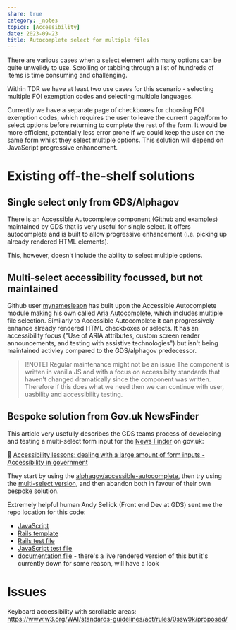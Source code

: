 ```yaml
---
share: true
category: _notes
topics: [Accessibility]
date: 2023-09-23
title: Autocomplete select for multiple files
---
```


There are various cases when a select element with many options can be quite unweildy to use. Scrolling or tabbing through a list of hundreds of items is time consuming and challenging. 

Within TDR we have at least two use cases for this scenario - selecting multiple FOI exemption codes and selecting multiple languages. 

Currently we have a separate page of checkboxes for choosing FOI exemption codes, which requires the user to leave the current page/form to select options before returning to complete the rest of the form. It would be more efficient, potentially less error prone if we could keep the user on the same form whilst they select multiple options. This solution will depend on JavaScript progressive enhancement.

# Existing off-the-shelf solutions

## Single select only from GDS/Alphagov
There is an Accessible Autocomplete component ([Github](https://github.com/alphagov/accessible-autocomplete) and [examples](https://alphagov.github.io/accessible-autocomplete/examples/))  maintained by GDS that is very useful for single select. It offers autocomplete and is built to allow progressive enhancement (i.e. picking up already rendered HTML elements). 

This, however, doesn't include the ability to select multiple options. 

## Multi-select accessibility focussed, but not maintained

Github user [mynamesleaon](https://github.com/mynamesleon/) has built upon the Accessible Autocomplete module making his own called [Aria Autocomplete](https://github.com/mynamesleon/aria-autocomplete), which includes multiple file selection. Similarly to Accessible Autocomplete it can progressively enhance already rendered HTML checkboxes or selects. It has an accessibility focus ("Use of ARIA attributes, custom screen reader announcements, and testing with assistive technologies") but isn't being maintained activley compared to the GDS/alphagov predecessor. 


> [!NOTE] Regular maintenance might not be an issue
> The component is written in vanilla JS and with a focus on accessibilty standards that haven't changed dramatically since the component was written. Therefore if this does what we need then we can continue with user, uasbility and accessibility testing.

## Bespoke solution from Gov.uk NewsFinder

This article very usefully describes the GDS teams process of developing and testing a multi-select form input for the [News Finder](https://www.gov.uk/search/news-and-communications) on gov.uk: 

📰 [Accessibility lessons: dealing with a large amount of form inputs - Accessibility in government](https://accessibility.blog.gov.uk/2019/04/08/accessibility-lessons-dealing-with-a-large-amount-of-form-inputs/)

They start by using the [alphagov/accessible-autocomplete](https://alphagov.github.io/accessible-autocomplete/examples/), then try using the [multi-select version](https://github.com/mynamesleon/aria-autocomplete), and then abandon both in favour of their own bespoke solution. 

Extremely helpful human Andy Sellick (Front end Dev at GDS) sent me the repo location for this code:
-   [JavaScript](https://github.com/alphagov/finder-frontend/blob/main/app/assets/javascripts/components/option-select.js)
-   [Rails template](https://github.com/alphagov/finder-frontend/blob/main/app/views/components/_option-select.html.erb)
-   [Rails test file](https://github.com/alphagov/finder-frontend/blob/main/spec/components/option_select_spec.rb)
-   [JavaScript test file](https://github.com/alphagov/finder-frontend/blob/main/spec/javascripts/components/option-select-spec.js)
-   [documentation file](https://github.com/alphagov/finder-frontend/blob/main/app/views/components/docs/option-select.yml) - there's a live rendered version of this but it's currently down for some reason, will have a look


# Issues 

Keyboard accessibility with scrollable areas:
https://www.w3.org/WAI/standards-guidelines/act/rules/0ssw9k/proposed/
